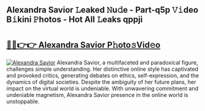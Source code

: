 ## Alexandra Savior 𝙻eaked 𝙽u𝚍e - Part-q5p 𝚅𝚒deo B𝚒kini 𝙿hotos - Hot All 𝙻eaks qppji

# <h2><a href="http://ld1edfz.urlbe.top/?page=Alexandra+Savior">🔗🔗👉👉 Alexandra Savior P𝚑oto𝚜Vid𝚎o</a></h2>

[![Alexandra Savior](https://i.imgur.com/eBuTRDB.gif)](http://ld1edfz.urlbe.top/?page=Alexandra+Savior)
Alexandra Savior, a multifaceted and paradoxical figure, challenges simple understanding. Her distinctive online style has captivated and provoked critics, generating debates on ethics, self-expression, and the dynamics of digital societies. Despite the ambiguity of her future plans, her impact on the virtual world is undeniable. With unwavering commitment and undeniable magnetism, Alexandra Savior presence in the online world is unstoppable.
